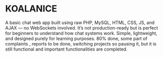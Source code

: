 # KOALANICE
A basic chat web app built using raw PHP, MySQL, HTML, CSS, JS, and AJAX — no WebSockets involved. It’s not production-ready but is perfect for beginners to understand how chat systems work. Simple, lightweight, and designed purely for learning purposes.
80% done, some part of complaints , reports to be done, switching projects  so pausing it, but it is still functional and important functionalities are completed.
